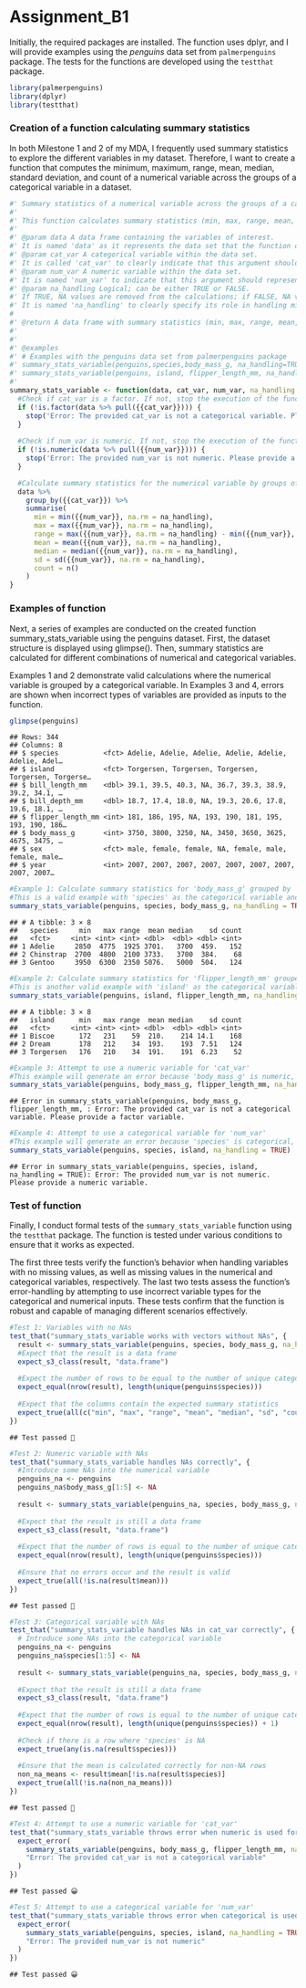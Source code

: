 Assignment_B1
================

Initially, the required packages are installed. The function uses dplyr,
and I will provide examples using the *penguins* data set from
`palmerpenguins` package. The tests for the functions are developed
using the `testthat` package.

``` r
library(palmerpenguins)
library(dplyr)
library(testthat)
```

### Creation of a function calculating summary statistics

In both Milestone 1 and 2 of my MDA, I frequently used summary
statistics to explore the different variables in my dataset. Therefore,
I want to create a function that computes the minimum, maximum, range,
mean, median, standard deviation, and count of a numerical variable
across the groups of a categorical variable in a dataset.

``` r
#' Summary statistics of a numerical variable across the groups of a categorical variable
#'
#' This function calculates summary statistics (min, max, range, mean, meadian, standard deviation and count) of one numerical variable across the groups of one categorical variable from a data set.
#'
#' @param data A data frame containing the variables of interest. 
#' It is named 'data' as it represents the data set that the function operates on.
#' @param cat_var A categorical variable within the data set. 
#' It is called 'cat_var' to clearly indicate that this argument should represent a factor or categorical variable.
#' @param num_var A numeric variable within the data set. 
#' It is named 'num_var' to indicate that this argument should represent a numeric variable.
#' @param na_handling Logical; can be either TRUE or FALSE. 
#' If TRUE, NA values are removed from the calculations; if FALSE, NA values are included.
#' It is named 'na_handling' to clearly specify its role in handling missing values.
#
#' @return A data frame with summary statistics (min, max, range, mean, median, standard deviation, count) for the numeric variable, grouped by the categorical variable.
#'
#' 
#' @examples
#' # Examples with the penguins data set from palmerpenguins package
#' summary_stats_variable(penguins,species,body_mass_g, na_handling=TRUE)
#' summary_stats_variable(penguins, island, flipper_length_mm, na_handling = TRUE)
#'
summary_stats_variable <- function(data, cat_var, num_var, na_handling = TRUE) {
  #Check if cat_var is a factor. If not, stop the execution of the function and execute an error
  if (!is.factor(data %>% pull({{cat_var}}))) {
    stop('Error: The provided cat_var is not a categorical variable. Please provide a factor variable.')
  }
  
  #Check if num_var is numeric. If not, stop the execution of the function and execute an error
  if (!is.numeric(data %>% pull({{num_var}}))) {
    stop('Error: The provided num_var is not numeric. Please provide a numeric variable.')
  }

  #Calculate summary statistics for the numerical variable by groups of the categorical variable
  data %>%
    group_by({{cat_var}}) %>%
    summarise(
      min = min({{num_var}}, na.rm = na_handling),
      max = max({{num_var}}, na.rm = na_handling),
      range = max({{num_var}}, na.rm = na_handling) - min({{num_var}}, na.rm = na_handling),
      mean = mean({{num_var}}, na.rm = na_handling),
      median = median({{num_var}}, na.rm = na_handling),
      sd = sd({{num_var}}, na.rm = na_handling),
      count = n()
    )
}
```

### Examples of function

Next, a series of examples are conducted on the created function
summary_stats_variable using the penguins dataset. First, the dataset
structure is displayed using glimpse(). Then, summary statistics are
calculated for different combinations of numerical and categorical
variables.

Examples 1 and 2 demonstrate valid calculations where the numerical
variable is grouped by a categorical variable. In Examples 3 and 4,
errors are shown when incorrect types of variables are provided as
inputs to the function.

``` r
glimpse(penguins)
```

    ## Rows: 344
    ## Columns: 8
    ## $ species           <fct> Adelie, Adelie, Adelie, Adelie, Adelie, Adelie, Adel…
    ## $ island            <fct> Torgersen, Torgersen, Torgersen, Torgersen, Torgerse…
    ## $ bill_length_mm    <dbl> 39.1, 39.5, 40.3, NA, 36.7, 39.3, 38.9, 39.2, 34.1, …
    ## $ bill_depth_mm     <dbl> 18.7, 17.4, 18.0, NA, 19.3, 20.6, 17.8, 19.6, 18.1, …
    ## $ flipper_length_mm <int> 181, 186, 195, NA, 193, 190, 181, 195, 193, 190, 186…
    ## $ body_mass_g       <int> 3750, 3800, 3250, NA, 3450, 3650, 3625, 4675, 3475, …
    ## $ sex               <fct> male, female, female, NA, female, male, female, male…
    ## $ year              <int> 2007, 2007, 2007, 2007, 2007, 2007, 2007, 2007, 2007…

``` r
#Example 1: Calculate summary statistics for 'body_mass_g' grouped by 'species'
#This is a valid example with 'species' as the categorical variable and 'body_mass_g' as the numeric variable
summary_stats_variable(penguins, species, body_mass_g, na_handling = TRUE)
```

    ## # A tibble: 3 × 8
    ##   species     min   max range  mean median    sd count
    ##   <fct>     <int> <int> <int> <dbl>  <dbl> <dbl> <int>
    ## 1 Adelie     2850  4775  1925 3701.   3700  459.   152
    ## 2 Chinstrap  2700  4800  2100 3733.   3700  384.    68
    ## 3 Gentoo     3950  6300  2350 5076.   5000  504.   124

``` r
#Example 2: Calculate summary statistics for 'flipper_length_mm' grouped by 'island'
#This is another valid example with 'island' as the categorical variable and 'flipper_length_mm' as the numeric variable
summary_stats_variable(penguins, island, flipper_length_mm, na_handling = TRUE)
```

    ## # A tibble: 3 × 8
    ##   island      min   max range  mean median    sd count
    ##   <fct>     <int> <int> <int> <dbl>  <dbl> <dbl> <int>
    ## 1 Biscoe      172   231    59  210.    214 14.1    168
    ## 2 Dream       178   212    34  193.    193  7.51   124
    ## 3 Torgersen   176   210    34  191.    191  6.23    52

``` r
#Example 3: Attempt to use a numeric variable for 'cat_var'
#This example will generate an error because 'body_mass_g' is numeric, not categorical
summary_stats_variable(penguins, body_mass_g, flipper_length_mm, na_handling = TRUE)
```

    ## Error in summary_stats_variable(penguins, body_mass_g, flipper_length_mm, : Error: The provided cat_var is not a categorical variable. Please provide a factor variable.

``` r
#Example 4: Attempt to use a categorical variable for 'num_var'
#This example will generate an error because 'species' is categorical, not numeric
summary_stats_variable(penguins, species, island, na_handling = TRUE)
```

    ## Error in summary_stats_variable(penguins, species, island, na_handling = TRUE): Error: The provided num_var is not numeric. Please provide a numeric variable.

### Test of function

Finally, I conduct formal tests of the `summary_stats_variable` function
using the `testthat` package. The function is tested under various
conditions to ensure that it works as expected.

The first three tests verify the function’s behavior when handling
variables with no missing values, as well as missing values in the
numerical and categorical variables, respectively. The last two tests
assess the function’s error-handling by attempting to use incorrect
variable types for the categorical and numerical inputs. These tests
confirm that the function is robust and capable of managing different
scenarios effectively.

``` r
#Test 1: Variables with no NAs
test_that("summary_stats_variable works with vectors without NAs", {
  result <- summary_stats_variable(penguins, species, body_mass_g, na_handling = TRUE)
  #Expect that the result is a data frame
  expect_s3_class(result, "data.frame")
  
  #Expect the number of rows to be equal to the number of unique categories in species
  expect_equal(nrow(result), length(unique(penguins$species)))
  
  #Expect that the columns contain the expected summary statistics
  expect_true(all(c("min", "max", "range", "mean", "median", "sd", "count") %in% colnames(result)))
})
```

    ## Test passed 🥇

``` r
#Test 2: Numeric variable with NAs
test_that("summary_stats_variable handles NAs correctly", {
  #Introduce some NAs into the numerical variable
  penguins_na <- penguins
  penguins_na$body_mass_g[1:5] <- NA
  
  result <- summary_stats_variable(penguins_na, species, body_mass_g, na_handling = TRUE)
  
  #Expect that the result is still a data frame
  expect_s3_class(result, "data.frame")
  
  #Expect that the number of rows is equal to the number of unique categories in species
  expect_equal(nrow(result), length(unique(penguins$species)))
  
  #Ensure that no errors occur and the result is valid
  expect_true(all(!is.na(result$mean)))
})
```

    ## Test passed 🥳

``` r
#Test 3: Categorical variable with NAs
test_that("summary_stats_variable handles NAs in cat_var correctly", {
  # Introduce some NAs into the categorical variable
  penguins_na <- penguins
  penguins_na$species[1:5] <- NA
  
  result <- summary_stats_variable(penguins_na, species, body_mass_g, na_handling = TRUE)
  
  #Expect that the result is still a data frame
  expect_s3_class(result, "data.frame")
  
  #Expect that the number of rows is equal to the number of unique categories in species + 1 for NA
  expect_equal(nrow(result), length(unique(penguins$species)) + 1)
  
  #Check if there is a row where 'species' is NA
  expect_true(any(is.na(result$species)))
  
  #Ensure that the mean is calculated correctly for non-NA rows
  non_na_means <- result$mean[!is.na(result$species)]
  expect_true(all(!is.na(non_na_means)))
})
```

    ## Test passed 🎊

``` r
#Test 4: Attempt to use a numeric variable for 'cat_var'
test_that("summary_stats_variable throws error when numeric is used for cat_var", {
  expect_error(
    summary_stats_variable(penguins, body_mass_g, flipper_length_mm, na_handling = TRUE),
    "Error: The provided cat_var is not a categorical variable"
  )
})
```

    ## Test passed 😀

``` r
#Test 5: Attempt to use a categorical variable for 'num_var'
test_that("summary_stats_variable throws error when categorical is used for num_var", {
  expect_error(
    summary_stats_variable(penguins, species, island, na_handling = TRUE),
    "Error: The provided num_var is not numeric"
  )
})
```

    ## Test passed 😀
